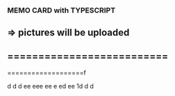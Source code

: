 ### MEMO CARD with TYPESCRIPT
=> pictures will be uploaded
--------------------------
==========================
-
===================f

d
d
d
ee
eee
ee
e
ed
ee
1d
d
d
